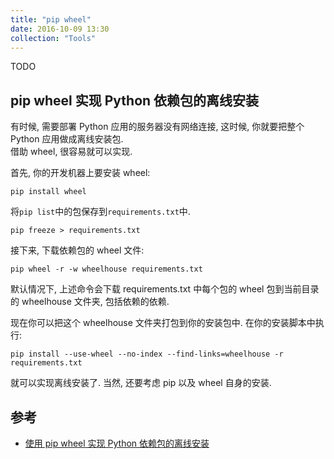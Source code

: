```yaml
---
title: "pip wheel"
date: 2016-10-09 13:30
collection: "Tools"
---
```


TODO

## pip wheel 实现 Python 依赖包的离线安装 ##

有时候, 需要部署 Python 应用的服务器没有网络连接, 这时候, 你就要把整个 Python 应用做成离线安装包.  
借助 wheel, 很容易就可以实现.

首先, 你的开发机器上要安装 wheel:
```
pip install wheel
```

将`pip list`中的包保存到`requirements.txt`中.
```
pip freeze > requirements.txt
```

接下来, 下载依赖包的 wheel 文件:
```
pip wheel -r -w wheelhouse requirements.txt
```
默认情况下, 上述命令会下载 requirements.txt 中每个包的 wheel 包到当前目录的 wheelhouse 文件夹, 包括依赖的依赖.

现在你可以把这个 wheelhouse 文件夹打包到你的安装包中. 在你的安装脚本中执行:
```
pip install --use-wheel --no-index --find-links=wheelhouse -r requirements.txt
```
就可以实现离线安装了. 当然, 还要考虑 pip 以及 wheel 自身的安装.

## 参考

+ [使用 pip wheel 实现 Python 依赖包的离线安装](http://guoqiao.me/post/2015/1212-pip-install-offline-via-wheels)
